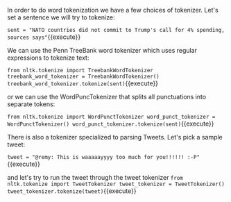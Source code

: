 
In order to do word tokenization we have a few choices of tokenizer.
Let's set a sentence we will try to tokenize:

`sent = "NATO countries did not commit to Trump's call for 4% spending, sources says"`{{execute}}

We can use the Penn TreeBank word tokenizer which uses regular expressions to tokenize text:

`from nltk.tokenize import TreebankWordTokenizer
treebank_word_tokenizer = TreebankWordTokenizer()
treebank_word_tokenizer.tokenize(sent)`{{execute}}

or we can use the WordPuncTokenizer that splits all punctuations into separate tokens:

`from nltk.tokenize import WordPunctTokenizer
word_punct_tokenizer = WordPunctTokenizer()
word_punct_tokenizer.tokenize(sent)`{{execute}}

There is also a tokenizer specialized to parsing Tweets. 
Let's pick a sample tweet:

`tweet = "@remy: This is waaaaayyyy too much for you!!!!!! :-P"`{{execute}}

and let's try to run the tweet through the tweet tokenizer
`from nltk.tokenize import TweetTokenizer
tweet_tokenizer = TweetTokenizer()
tweet_tokenizer.tokenize(tweet)`{{execute}}
